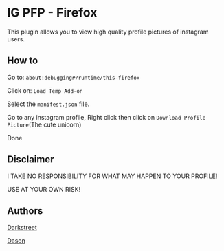 # IG PFP - Firefox
This plugin allows you to view high quality profile pictures of instagram users.
## How to

Go to: `about:debugging#/runtime/this-firefox`

Click on: `Load Temp Add-on`

Select the `manifest.json` file.

Go to any instagram profile, Right click then click on `Download Profile Picture`(The cute unicorn)

Done

## Disclaimer

I TAKE NO RESPONSIBILITY FOR WHAT MAY HAPPEN TO YOUR PROFILE!

USE AT YOUR OWN RISK!

## Authors
[Darkstreet](https://github.com/libDarkstreet)

[Dason](https://github.com/Dason-Official)
